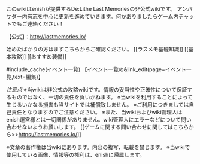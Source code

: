 このwikiはenishが提供するDe:Lithe Last Memoriesの非公式wikiです。
アンバサダー内有志を中心に更新を進めていきます。何かありましたらゲーム内チャットでもご連絡ください！

【公式】：http://lastmemories.io/

始めたばかりの方はまずこちらからご確認ください。
[[ラスメモ基礎知識]]
[[基本攻略]]
[[おすすめ装備]]

#include_cache(イベント一覧)
【イベント一覧の&link_edit(page=イベント一覧,text=編集)】

*注意点*
※当wikiは非公式の攻略wikiです。情報の妥当性や正確性について保証するものではなく、一切の責任を負いかねます。
※当wikiを利用することによって生じるいかなる損害も当サイトでは補償致しません。
※ご利用につきましては自己責任となりますのでご注意ください。
※また、当wikiおよびwiki管理人はenish運営様とは一切関係がありません。wiki管理人にエラーなどについて問い合わせないようお願いします。
[[ゲームに関する問い合わせに関してはこちらから>>https://lastmemories.io/]]

※文章の著作権は当wikiにあります。内容の複写、転載を禁じます。
※当wikiで使用している画像、情報等の権利は、enishに帰属します。